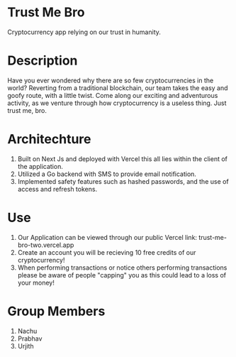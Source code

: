# Trust Me Bro
Cryptocurrency app relying on our trust in humanity.

# Description
Have you ever wondered why there are so few cryptocurrencies in the world? Reverting from a traditional blockchain, our team takes  the easy and goofy route, with a little twist. Come along our exciting and adventurous activity, as we venture through how cryptocurrency is a useless thing. Just trust me, bro.

# Architechture
1. Built on Next Js and deployed with Vercel this all lies within the client of the application.
2. Utilized a Go backend with SMS to provide email notification.
3. Implemented safety features such as hashed passwords, and the use of access and refresh tokens.

# Use
1. Our Application can be viewed through our public Vercel link: trust-me-bro-two.vercel.app
2. Create an account you will be recieving 10 free credits of our cryptocurrency!
3. When performing transactions or notice others performing transactions please be aware of people "capping" you as this could lead to a loss of your money!

# Group Members
1. Nachu
2. Prabhav
3. Urjith
